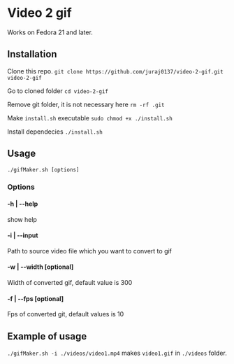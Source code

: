 # Video 2 gif
Works on Fedora 21 and later.

## Installation

Clone this repo. `git clone https://github.com/juraj0137/video-2-gif.git video-2-gif`

Go to cloned folder `cd video-2-gif`

Remove git folder, it is not necessary here `rm -rf .git`

Make `install.sh` executable `sudo chmod +x ./install.sh`

Install dependecies `./install.sh`

## Usage
`./gifMaker.sh [options]`

### Options
#### -h | --help
show help

#### -i | --input 
Path to source video file which you want to convert to gif

#### -w | --width [optional] 
Width of converted gif, default value is 300

#### -f | --fps [optional]
Fps of converted git, default values is 10

## Example of usage
`./gifMaker.sh -i ./videos/video1.mp4` makes `video1.gif` in `./videos` folder.
